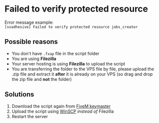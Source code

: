 # Failed to verify protected resource

Error message example:
<br>
`[svadhesive] Failed to verify protected resource jobs_creator`

## Possible reasons
* You don't have `.fxap` file in the script folder
* You are using **Filezilla**
* Your server hosting is using **Filezilla** to upload the script
* You are transferring the folder to the VPS file by file, please upload the .zip file and extract it **after** it is already on your VPS (so drag and drop the zip file and **not** the folder)

## Solutions
1. Download the script again from [FiveM keymaster](https://keymaster.fivem.net/)
2. Upload the script using [WinSCP](https://winscp.net/eng/download.php) _instead of_ Filezilla
3. Restart the server